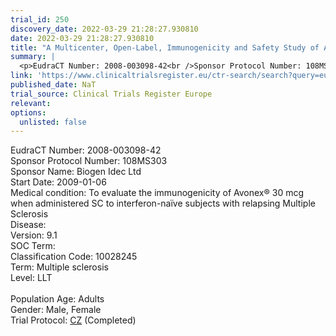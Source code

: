 ```yaml
---
trial_id: 250
discovery_date: 2022-03-29 21:28:27.930810
date: 2022-03-29 21:28:27.930810
title: "A Multicenter, Open-Label, Immunogenicity and Safety Study of Avonex® (Interferon Beta-1a) 30 mcg Administered Subcutaneously to Subjects With Relapsing Multiple Sclerosis"
summary: |
  <p>EudraCT Number: 2008-003098-42<br />Sponsor Protocol Number: 108MS303<br />Sponsor Name: Biogen Idec Ltd<br />Start Date: 2009-01-06<br />Medical condition: To evaluate the immunogenicity of Avonex® 30 mcg when administered SC to interferon-naïve subjects with relapsing Multiple Sclerosis<br />Disease: <br />Version: 9.1<br />SOC Term: <br />Classification Code: 10028245<br />Term: Multiple sclerosis<br />Level: LLT<br /><br />Population Age: Adults<br />Gender: Male, Female<br />Trial Protocol: <a href="https://www.clinicaltrialsregister.eu/ctr-search/trial/2008-003098-42/CZ">CZ</a> (Completed)</p>
link: 'https://www.clinicaltrialsregister.eu/ctr-search/search?query=eudract_number:2008-003098-42'
published_date: NaT
trial_source: Clinical Trials Register Europe
relevant: 
options:
  unlisted: false
---
```

<p>EudraCT Number: 2008-003098-42<br />Sponsor Protocol Number: 108MS303<br />Sponsor Name: Biogen Idec Ltd<br />Start Date: 2009-01-06<br />Medical condition: To evaluate the immunogenicity of Avonex® 30 mcg when administered SC to interferon-naïve subjects with relapsing Multiple Sclerosis<br />Disease: <br />Version: 9.1<br />SOC Term: <br />Classification Code: 10028245<br />Term: Multiple sclerosis<br />Level: LLT<br /><br />Population Age: Adults<br />Gender: Male, Female<br />Trial Protocol: <a href="https://www.clinicaltrialsregister.eu/ctr-search/trial/2008-003098-42/CZ">CZ</a> (Completed)</p>